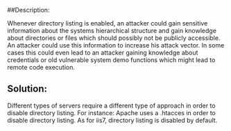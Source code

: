 ##Description:

Whenever directory listing is enabled, an attacker could gain sensitive information about
the systems hierarchical structure and gain knowledge about directories or files which should
possibly not be publicly accessible. An attacker could use this information to
increase his attack vector. In some cases this could even lead to an attacker gaining knowledge about
credentials or old vulnerable system demo functions which might lead to remote code execution.

## Solution:

Different types of servers require a different type of approach in order to disable
directory listing. For instance: Apache uses a .htacces in order to disable directory listing.
As for iis7, directory listing is disabled by default.
